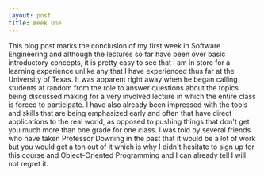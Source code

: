 ```yaml
---
layout: post
title: Week One
---
```

This blog post marks the conclusion of my first week in Software Engineering and although the lectures so far have been over basic introductory concepts, it is pretty easy to see that I am in store for a learning experience unlike any that I have experienced thus far at the University of Texas. It was apparent right away when he began calling students at random from the role to answer questions about the topics being discussed making for a very involved lecture in which the entire class is forced to participate. I have also already been impressed with the tools and skills that are being emphasized early and often that have direct applications to the real world, as opposed to pushing things that don't get you much more than one grade for one class. I was told by several friends who have taken Professor Downing in the past that it would be a lot of work but you would get a ton out of it which is why I didn't hesitate to sign up for this course and Object-Oriented Programming and I can already tell I will not regret it. 
